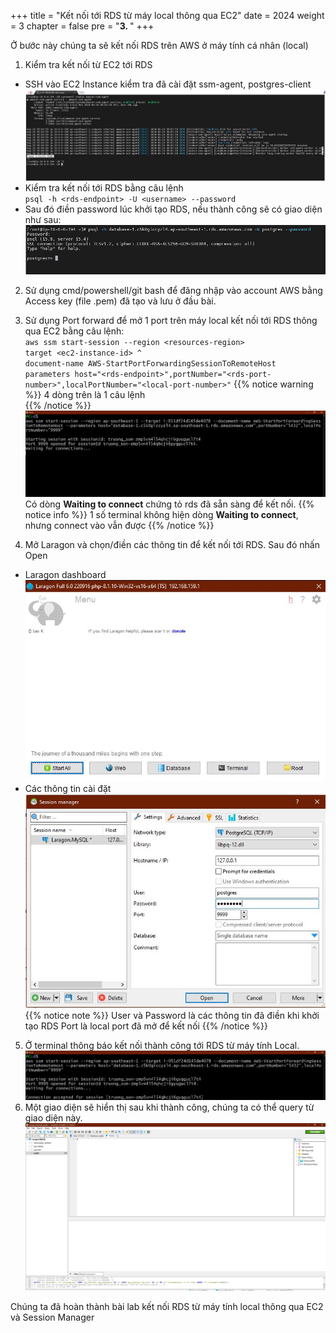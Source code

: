 +++
title = "Kết nối tới RDS từ máy local thông qua EC2"
date = 2024
weight = 3
chapter = false
pre = "<b>3. </b>"
+++

Ở bước này chúng ta sẽ kết nối RDS trên AWS ở máy tính cá nhân (local)

1. Kiểm tra kết nối từ EC2 tới RDS

- SSH vào EC2 Instance kiểm tra đã cài đặt ssm-agent, postgres-client
  ![DB SG](/images/4-Connect-RDS/amazon-ssm-agent_success.jpg)
- Kiểm tra kết nối tới RDS bằng câu lệnh  
  `psql -h <rds-endpoint> -U <username> --password`
- Sau đó điền password lúc khởi tạo RDS, nếu thành công sẽ có giao diện như sau:
  ![DB SG](/images/4-Connect-RDS/rds_connect_ec2.jpg)

2. Sử dụng cmd/powershell/git bash để đăng nhập vào account AWS bằng Access key (file .pem) đã tạo và lưu ở đầu bài.
3. Sử dụng Port forward để mở 1 port trên máy local kết nối tới RDS thông qua EC2 bằng câu lệnh:  
   `aws ssm start-session --region <resources-region> `  
   `target <ec2-instance-id> ^`  
   `document-name AWS-StartPortForwardingSessionToRemoteHost `  
   `parameters host="<rds-endpoint>",portNumber="<rds-port-number>",localPortNumber="<local-port-number>"`
   {{% notice warning %}}
   4 dòng trên là 1 câu lệnh  
   {{% /notice %}}
   ![DB SG](/images/4-Connect-RDS/sso_rds.jpg)
   Có dòng **Waiting to connect** chứng tỏ rds đã sẵn sàng để kết nối.
   {{% notice info %}}
   1 số terminal không hiện dòng **Waiting to connect**, nhưng connect vào vẫn được
   {{% /notice %}}

4. Mở Laragon và chọn/điền các thông tin để kết nối tới RDS. Sau đó nhấn Open

- Laragon dashboard
  ![DB SG](/images/4-Connect-RDS/laragon_console.jpg)
- Các thông tin cài đặt
  ![DB SG](/images/4-Connect-RDS/laragon_db_detail.jpg)
  {{% notice note %}}
  User và Password là các thông tin đã điền khi khởi tạo RDS
  Port là local port đã mở để kết nối
  {{% /notice %}}

5. Ở terminal thông báo kết nối thành công tới RDS từ máy tính Local.
   ![DB SG](/images/4-Connect-RDS/connect_success_cli.jpg)
6. Một giao diện sẽ hiển thị sau khi thành công, chúng ta có thể query từ giao diện này.
   ![DB SG](/images/4-Connect-RDS/connect_success.jpg)

Chúng ta đã hoàn thành bài lab kết nối RDS từ máy tính local thông qua EC2 và Session Manager
